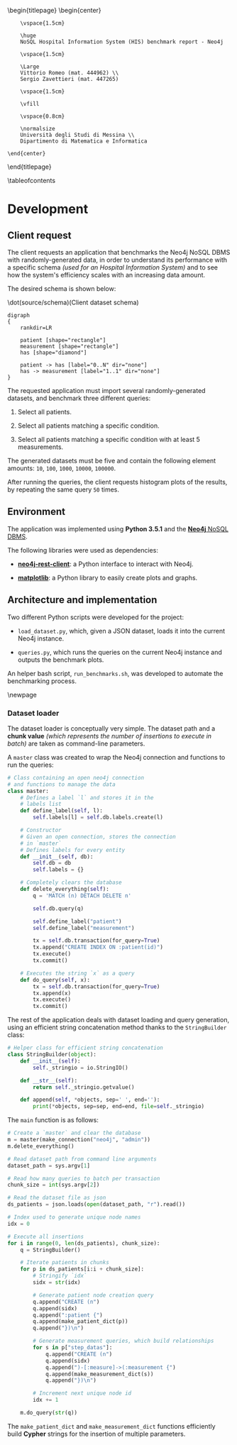 \begin{titlepage}
    \begin{center}

        \vspace{1.5cm}
        
        \huge
        NoSQL Hospital Information System (HIS) benchmark report - Neo4j
        
        \vspace{1.5cm}
        
        \Large
        Vittorio Romeo (mat. 444962) \\
        Sergio Zavettieri (mat. 447265)

        \vspace{1.5cm}

        \vfill
        
        \vspace{0.8cm}

        \normalsize
        Università degli Studi di Messina \\
        Dipartimento di Matematica e Informatica

    \end{center}
\end{titlepage}

\tableofcontents



# Development

## Client request
The client requests an application that benchmarks the Neo4j NoSQL DBMS with randomly-generated data, in order to understand its performance with a specific schema *(used for an Hospital Information System)* and to see how the system's efficiency scales with an increasing data amount.

The desired schema is shown below:

\dot(source/schema)(Client dataset schema)
~~~~~~~~~~~~~~~~~~~~~~~~~~~~~~~~~~~~~~~~~~
digraph
{
    rankdir=LR

    patient [shape="rectangle"]
    measurement [shape="rectangle"]
    has [shape="diamond"]

    patient -> has [label="0..N" dir="none"]
    has -> measurement [label="1..1" dir="none"]
}
~~~~~~~~~~~~~~~~~~~~~~~~~~~~~~~~~~~~~~~~~~

The requested application must import several randomly-generated datasets, and benchmark three different queries:

1. Select all patients.

2. Select all patients matching a specific condition.

3. Select all patients matching a specific condition with at least 5 measurements.

The generated datasets must be five and contain the following element amounts: `10`, `100`, `1000`, `10000`, `100000`.

After running the queries, the client requests histogram plots of the results, by repeating the same query `50` times.


## Environment
The application was implemented using **Python 3.5.1** and the [**Neo4j** NoSQL DBMS](http://neo4j.com/).

The following libraries were used as dependencies:

* [**neo4j-rest-client**](http://neo4j-rest-client.readthedocs.io/): a Python interface to interact with Neo4j.

* [**matplotlib**](http://matplotlib.org/): a Python library to easily create plots and graphs.

## Architecture and implementation

Two different Python scripts were developed for the project:

* `load_dataset.py`, which, given a JSON dataset, loads it into the current Neo4j instance.

* `queries.py`, which runs the queries on the current Neo4j instance and outputs the benchmark plots.

An helper bash script, `run_benchmarks.sh`, was developed to automate the benchmarking process.

\newpage

### Dataset loader

The dataset loader is conceptually very simple. The dataset path and a **chunk value** *(which represents the number of insertions to execute in batch)* are taken as command-line parameters. 

A `master` class was created to wrap the Neo4j connection and functions to run the queries:

```python
# Class containing an open neo4j connection 
# and functions to manage the data
class master:
    # Defines a label `l` and stores it in the 
    # labels list
    def define_label(self, l):
        self.labels[l] = self.db.labels.create(l)

    # Constructor
    # Given an open connection, stores the connection 
    # in `master`
    # Defines labels for every entity
    def __init__(self, db):
        self.db = db
        self.labels = {}

    # Completely clears the database
    def delete_everything(self):
        q = 'MATCH (n) DETACH DELETE n'

        self.db.query(q)

        self.define_label("patient")
        self.define_label("measurement")

        tx = self.db.transaction(for_query=True)
        tx.append("CREATE INDEX ON :patient(id)")
        tx.execute()
        tx.commit()

    # Executes the string `x` as a query
    def do_query(self, x):
        tx = self.db.transaction(for_query=True)
        tx.append(x)
        tx.execute()
        tx.commit()
```

The rest of the application deals with dataset loading and query generation, using an efficient string concatenation method thanks to the `StringBuilder` class:

```python
# Helper class for efficient string concatenation
class StringBuilder(object):
    def __init__(self):
        self._stringio = io.StringIO()

    def __str__(self):
        return self._stringio.getvalue()

    def append(self, *objects, sep=' ', end=''):
        print(*objects, sep=sep, end=end, file=self._stringio)
```

The `main` function is as follows:

```python
# Create a `master` and clear the database
m = master(make_connection("neo4j", "admin"))
m.delete_everything()

# Read dataset path from command line arguments
dataset_path = sys.argv[1]

# Read how many queries to batch per transaction
chunk_size = int(sys.argv[2])

# Read the dataset file as json
ds_patients = json.loads(open(dataset_path, "r").read())

# Index used to generate unique node names
idx = 0

# Execute all insertions
for i in range(0, len(ds_patients), chunk_size):
    q = StringBuilder()

    # Iterate patients in chunks
    for p in ds_patients[i:i + chunk_size]:
        # Stringify `idx`
        sidx = str(idx)

        # Generate patient node creation query
        q.append("CREATE (n")
        q.append(sidx)
        q.append(":patient {")
        q.append(make_patient_dict(p))
        q.append("})\n")

        # Generate measurement queries, which build relationships
        for s in p["step_datas"]:
            q.append("CREATE (n")
            q.append(sidx)
            q.append(")-[:measure]->(:measurement {")
            q.append(make_measurement_dict(s))
            q.append("})\n")

        # Increment next unique node id
        idx += 1

    m.do_query(str(q))
```

The `make_patient_dict` and `make_measurement_dict` functions efficiently build **Cypher** strings for the insertion of multiple parameters.

